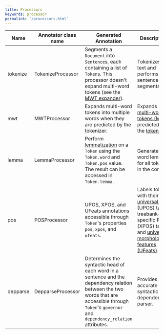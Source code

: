 ```yaml
---
title: Processors 
keywords: processor
permalink: '/processors.html'
---
```


| Name | Annotator class name | Generated Annotation | Description |
| --- | --- | --- | --- | 
| tokenize | TokenizeProcessor | Segments a `Document` into `Sentence`s, each containing a list of `Token`s. This processor doesn't expand multi-word tokens (see the [MWT expander](/mwt.html)). | Tokenizes the text and performs sentence segmentation. |
| mwt | MWTProcessor | Expands multi-word tokens into multiple words when they are predicted by the tokenizer. | Expands [multi-word tokens (MWT)](https://universaldependencies.org/u/overview/tokenization.html) predicted by the [tokenizer](/tokenize.html). |
| lemma | LemmaProcessor | Perform [lemmatization](https://en.wikipedia.org/wiki/Lemmatisation) on a `Token` using the `Token.word` and `Token.pos` value. The result can be accessed in `Token.lemma`. | Generates the word lemmas for all tokens in the corpus. |
| pos | POSProcessor | UPOS, XPOS, and UFeats annotations accessible through `Token`'s properties `pos`, `xpos`, and `ufeats`. | Labels tokens with their [universal POS (UPOS) tags](https://universaldependencies.org/u/pos/), treebank-specific POS (XPOS) tags, and [universal morphological features (UFeats)](https://universaldependencies.org/u/feat/index.html). |
| depparse | DepparseProcessor | Determines the syntactic head of each word in a sentence and the dependency relation between the two words that are accessible through `Token`'s `governor` and `dependency_relation` attributes. | Provides an accurate syntactic dependency parser. |
